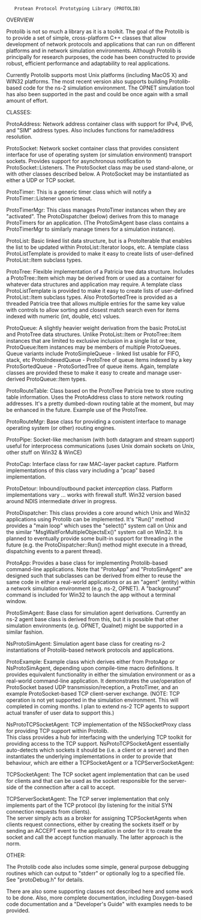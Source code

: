        Protean Protocol Prototyping Library (PROTOLIB)

OVERVIEW
 
Protolib is not so much a library as it is a toolkit.  The goal
of the Protolib is to provide a set of simple, cross-platform
C++ classes that allow development of network protocols and
applications that can run on different platforms and in network
simulation environments.  Although Protolib is principally for
research purposes, the code has been constructed to provide
robust, efficient performance and adaptability to real
applications.

Currently Protolib supports most Unix platforms (including
MacOS X) and WIN32 platforms.  The most recent version also
supports building Protolib-based code for the ns-2 simulation
environment. The OPNET simulation tool has also been supported
in the past and could be once again with a small amount of
effort.

CLASSES:

ProtoAddress:    Network address container class with support
                 for IPv4, IPv6, and "SIM" address types.  Also
                 includes functions for name/address
                 resolution.

ProtoSocket:     Network socket container class that provides
                 consistent interface for use of operating
                 system (or simulation environment) transport
                 sockets. Provides support for asynchronous
                 notification to ProtoSocket::Listeners.  The
                 ProtoSocket class may be used stand-alone, or
                 with other classes described below.  A
                 ProtoSocket may be instantiated as either a
                 UDP or TCP socket.

ProtoTimer:      This is a generic timer class which will
                 notify a ProtoTimer::Listener upon timeout.

ProtoTimerMgr:   This class manages ProtoTimer instances when
                 they are "activated".  The ProtoDispatcher
                 (below) derives from this to manage
                 ProtoTimers for an application.  (The
                 ProtoSimAgent base class contains a
                 ProtoTimerMgr to similarly manage timers for a
                 simulation instance).
                 
ProtoList:       Basic linked list data structure, but is a
                 ProtoIterable that enables the list to be
                 updated within ProtoList::Iterator loops, etc.
                 A template class ProtoListTemplate is provided
                 to make it easy to create lists of user-defined
                 ProtoList::Item subclass types.

ProtoTree:       Flexible implementation of a Patricia tree
                 data structure.  Includes a ProtoTree::Item
                 which may be derived from or used as a
                 container for  whatever data structures and
                 application may require. A template class 
                 ProtoListTemplate is provided to make it easy 
                 to create lists of user-defined ProtoList::Item 
                 subclass types.  Also ProtoSortedTree is provided
                 as a threaded Patricia tree that allows multiple
                 entries for the same key value with controls to 
                 allow sorting and closest match search even for
                 items indexed with numeric (int, double, etc)
                 vslues.
                 
ProtoQueue:      A slightly heavier weight derivation from the basic
                 ProtoList and ProtoTree data structures.  Unlike
                 ProtoList::Item or ProtoTree::Item instances that
                 are limited to exclusive inclusion in a single
                 list or tree, ProtoQueue:Item instances may be 
                 members of multiple ProtoQueues.  Queue variants include
                 ProtoSimpleQueue - linked list usable for FIFO, stack, etc
                 ProtoIndexedQueue - ProtoTree of queue items indexed by a key
                 ProtoSortedQueue - ProtoSortedTree of queue items.
                 Again, template classes are provided these to make it easy
                 to create and manage user-derived ProtoQueue::Item types.

ProtoRouteTable: Class based on the ProtoTree Patricia tree to
                 store routing table information. Uses the
                 ProtoAddress class to store network routing
                 addresses.  It's a pretty dumbed-down routing
                 table at the moment, but may be enhanced in
                 the future.  Example use of the ProtoTree.

ProtoRouteMgr:   Base class for providing  a conistent
                 interface to manage operating system (or
                 other) routing engines.
                 
ProtoPipe:       Socket-like mechanism (with both datagram and
                 stream support) useful for interprocess
                 communications (uses Unix domain sockets on
                 Unix, other stuff on Win32 & WinCE)
                 
ProtoCap:        Interface class for raw MAC-layer packet capture.
                 Platform implementations of this class vary
                 including a "pcap" based implementation.
                 
ProtoDetour:     Inbound/outbound packet _interception_ class.
                 Platform implementations vary ... works with
                 firewall stuff.  Win32 version based around
                 NDIS intermediate driver in progress.

ProtoDispatcher: This class provides a core around which Unix
                 and Win32 applications using Protolib can be
                 implemented.  It's "Run()" method provides a
                 "main loop" which uses the "select()" system
                 call on Unix and the similar
                 "MsgWaitForMultipleObjectsEx()" system call on
                 Win32.  It is planned to eventually provide
                 some built-in support for threading in the
                 future (e.g. the ProtoDispatcher::Run() method
                 might execute in a thread, dispatching events
                 to a parent thread).

ProtoApp:        Provides a base class for implementing
                 Protolib-based command-line applications. Note
                 that "ProtoApp" and "ProtoSimAgent" are
                 designed such that subclasses can be derived
                 from either to reuse the same code in either a
                 real-world applications or as an "agent"
                 (entity) within a network simulation
                 environment (e.g. ns-2, OPNET).  A "background"
                 command is included for Win32 to launch the
                 app without a terminal window.

ProtoSimAgent:   Base class for simulation agent derivations. 
                 Currently an ns-2 agent base class is derived
                 from this, but it is possible that other
                 simulation environments  (e.g. OPNET, Qualnet)
                 might be supported in a similar fashion.

NsProtoSimAgent: Simulation agent base class for creating ns-2
                 instantiations of Protolib-based network
                 protocols and applications.

ProtoExample:    Example class which derives either from
                 ProtoApp or NsProtoSimAgent, depending upon
                 compile-time macro definitions.  It provides
                 equivalent functionality in either the
                 simulation environment or as a real-world
                 command-line application.  It demonstrates the
                 use/operation of ProtoSocket based UDP
                 transmission/reception, a ProtoTimer, and an
                 example ProtoSocket-based TCP client-server
                 exchange.   (NOTE: TCP operation is not yet
                 supported in the simulation environment.  This
                 will completed in coming months.  I plan to
                 extend ns-2 TCP agents to support actual
                 transfer of user data to support this.)

NsProtoTCPSocketAgent: TCP implementation of the NSSocketProxy 
		 class for providing TCP support within Protolib.  
		 This class provides a hub for interfacing with 
		 the underlying TCP toolkit for providing access 
		 to the TCP support.  NsProtoTCPSocketAgent 
	         essentially auto-detects which sockets it should 
		 be (i.e. a client or a server) and then instantiates 
		 the underlying implementations in order to provide 
		 that behaviour, which are either a TCPSocketAgent
		 or a TCPServerSocketAgent:

TCPSocketAgent:  The TCP socket agent implementation that can be 
		 used for clients and that can be used as the socket 
		 responsible for the server-side of the  connection 
		 after a call to accept.

TCPServerSocketAgent: The TCP server implementation that only 
		 implements part of the TCP protocol (by listening 
		 for the initial SYN connection requests from clients).  
		 The server simply acts as a broker for assigning 
		 TCPSocketAgents when clients request connections, 
		 either by creating the sockets itself or by sending an 
		 ACCEPT event to the application in order for it to 
		 create the socket and call the accept function 
		 manually.  The latter approach is the norm.

OTHER:

The Protolib code also includes some simple, general purpose debugging
routines which can output to "stderr" or optionally log to a specified file. 
See "protoDebug.h" for details.

There are also some supporting classes not described here and some work to be
done. Also, more complete documentation, including Doxygen-based code documentation 
and a "Developer's Guide" with examples needs to be provided. 





